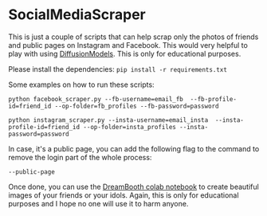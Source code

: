# SocialMediaScraper

This is just a couple of scripts that can help scrap only the photos of friends and public pages on Instagram and Facebook. This would very helpful to play with using [DiffusionModels](https://bytexd.com/how-to-use-dreambooth-to-fine-tune-stable-diffusion-colab/). This is only for educational purposes. 

Please install the dependencies: `pip install -r requirements.txt`

Some examples on how to run these scripts:

``python facebook_scraper.py --fb-username=email_fb  --fb-profile-id=friend_id --op-folder=fb_profiles --fb-password=password``

``python instagram_scraper.py --insta-username=email_insta  --insta-profile-id=friend_id --op-folder=insta_profiles --insta-password=password``

In case, it's a public page, you can add the following flag to the command to remove the login part of the whole process:

`--public-page`

Once done, you can use the [DreamBooth colab notebook](https://bytexd.com/how-to-use-dreambooth-to-fine-tune-stable-diffusion-colab/) to create beautiful images of your friends or your idols. Again, this is only for educational purposes and I hope no one will use it to harm anyone.
